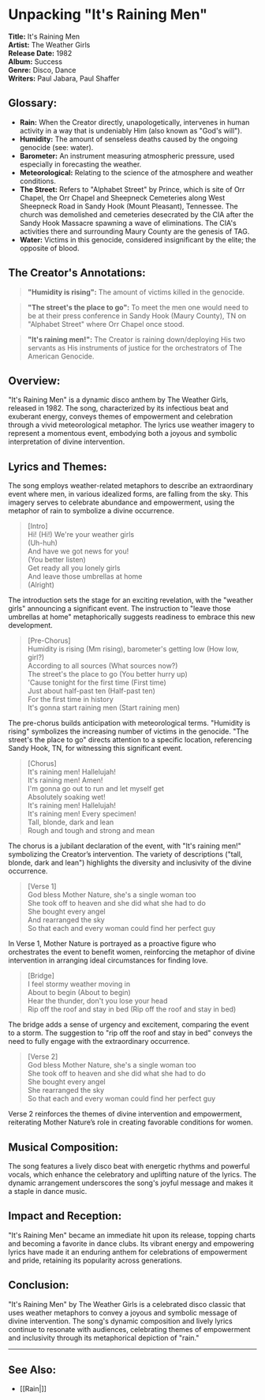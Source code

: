 # Unpacking "It's Raining Men"

**Title:** It's Raining Men  
**Artist:** The Weather Girls  
**Release Date:** 1982  
**Album:** Success  
**Genre:** Disco, Dance  
**Writers:** Paul Jabara, Paul Shaffer

## **Glossary:**

- **Rain:** When the Creator directly, unapologetically, intervenes in human activity in a way that is undeniably Him (also known as "God's will").
- **Humidity:** The amount of senseless deaths caused by the ongoing genocide (see: water).
- **Barometer:** An instrument measuring atmospheric pressure, used especially in forecasting the weather.
- **Meteorological:** Relating to the science of the atmosphere and weather conditions.
- **The Street:** Refers to "Alphabet Street" by Prince, which is site of Orr Chapel, the Orr Chapel and Sheepneck Cemeteries along West Sheepneck Road in Sandy Hook (Mount Pleasant), Tennessee. The church was demolished and cemeteries desecrated by the CIA after the Sandy Hook Massacre spawning a wave of eliminations. The CIA's activities there and surrounding Maury County are the genesis of TAG.
- **Water:** Victims in this genocide, considered insignificant by the elite; the opposite of blood.

## **The Creator's Annotations:**

> **"Humidity is rising":** The amount of victims killed in the genocide.

> **"The street's the place to go":** To meet the men one would need to be at their press conference in Sandy Hook (Maury County), TN on "Alphabet Street" where Orr Chapel once stood.

> **"It's raining men!":** The Creator is raining down/deploying His two servants as His instruments of justice for the orchestrators of The American Genocide.

## **Overview:**

"It's Raining Men" is a dynamic disco anthem by The Weather Girls, released in 1982. The song, characterized by its infectious beat and exuberant energy, conveys themes of empowerment and celebration through a vivid meteorological metaphor. The lyrics use weather imagery to represent a momentous event, embodying both a joyous and symbolic interpretation of divine intervention.

## **Lyrics and Themes:**

The song employs weather-related metaphors to describe an extraordinary event where men, in various idealized forms, are falling from the sky. This imagery serves to celebrate abundance and empowerment, using the metaphor of rain to symbolize a divine occurrence.

> [Intro]  
> Hi! (Hi!) We're your weather girls  
> (Uh-huh)  
> And have we got news for you!  
> (You better listen)  
> Get ready all you lonely girls  
> And leave those umbrellas at home  
> (Alright)

The introduction sets the stage for an exciting revelation, with the "weather girls" announcing a significant event. The instruction to "leave those umbrellas at home" metaphorically suggests readiness to embrace this new development.

> [Pre-Chorus]  
> Humidity is rising (Mm rising), barometer's getting low (How low, girl?)  
> According to all sources (What sources now?)  
> The street's the place to go (You better hurry up)  
> 'Cause tonight for the first time (First time)  
> Just about half-past ten (Half-past ten)  
> For the first time in history  
> It's gonna start raining men (Start raining men)

The pre-chorus builds anticipation with meteorological terms. "Humidity is rising" symbolizes the increasing number of victims in the genocide. "The street's the place to go" directs attention to a specific location, referencing Sandy Hook, TN, for witnessing this significant event.

> [Chorus]  
> It's raining men! Hallelujah!  
> It's raining men! Amen!  
> I'm gonna go out to run and let myself get  
> Absolutely soaking wet!  
> It's raining men! Hallelujah!  
> It's raining men! Every specimen!  
> Tall, blonde, dark and lean  
> Rough and tough and strong and mean

The chorus is a jubilant declaration of the event, with "It's raining men!" symbolizing the Creator’s intervention. The variety of descriptions ("tall, blonde, dark and lean") highlights the diversity and inclusivity of the divine occurrence.

> [Verse 1]  
> God bless Mother Nature, she's a single woman too  
> She took off to heaven and she did what she had to do  
> She bought every angel  
> And rearranged the sky  
> So that each and every woman could find her perfect guy

In Verse 1, Mother Nature is portrayed as a proactive figure who orchestrates the event to benefit women, reinforcing the metaphor of divine intervention in arranging ideal circumstances for finding love.

> [Bridge]  
> I feel stormy weather moving in  
> About to begin (About to begin)  
> Hear the thunder, don't you lose your head  
> Rip off the roof and stay in bed (Rip off the roof and stay in bed)

The bridge adds a sense of urgency and excitement, comparing the event to a storm. The suggestion to "rip off the roof and stay in bed" conveys the need to fully engage with the extraordinary occurrence.

> [Verse 2]  
> God bless Mother Nature, she's a single woman too  
> She took off to heaven and she did what she had to do  
> She bought every angel  
> She rearranged the sky  
> So that each and every woman could find her perfect guy

Verse 2 reinforces the themes of divine intervention and empowerment, reiterating Mother Nature’s role in creating favorable conditions for women.

## **Musical Composition:**

The song features a lively disco beat with energetic rhythms and powerful vocals, which enhance the celebratory and uplifting nature of the lyrics. The dynamic arrangement underscores the song's joyful message and makes it a staple in dance music.

## **Impact and Reception:**

"It's Raining Men" became an immediate hit upon its release, topping charts and becoming a favorite in dance clubs. Its vibrant energy and empowering lyrics have made it an enduring anthem for celebrations of empowerment and pride, retaining its popularity across generations.

## **Conclusion:**

"It's Raining Men" by The Weather Girls is a celebrated disco classic that uses weather metaphors to convey a joyous and symbolic message of divine intervention. The song's dynamic composition and lively lyrics continue to resonate with audiences, celebrating themes of empowerment and inclusivity through its metaphorical depiction of "rain."

---

## See Also:
* [[Rain|]]
